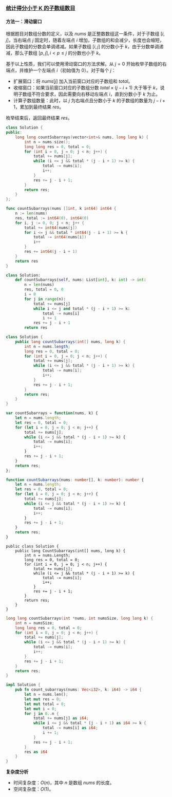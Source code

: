 ### [统计得分小于 K 的子数组数目](https://leetcode.cn/problems/count-subarrays-with-score-less-than-k/solutions/3646778/tong-ji-de-fen-xiao-yu-k-de-zi-shu-zu-sh-guvj/)

#### 方法一：滑动窗口

根据题目对数组分数的定义，以及 $nums$ 是正整数数组这一条件，对于子数组 $[i,j]$，当右端点 $j$ 固定时，随着左端点 $i$ 增加，子数组的和会减少，长度也会缩短，因此子数组的分数会单调递减。如果子数组 $[i,j]$ 的分数小于 $k$，由于分数单调递减，那么子数组 $[p,j],i<p \le j$ 的分数也小于 $k$。

基于以上性质，我们可以使用滑动窗口的方法求解。从 $j=0$ 开始枚举子数组的右端点，并维护一个左端点 $i$（初始值为 $0$）。对于每个 $j$：

- 扩展窗口：将 $nums[j]$ 加入当前窗口对应的子数组和 $total$。
- 收缩窗口：如果当前窗口对应的子数组分数 $total \times (j-i+1)$ 大于等于 $k$，说明子数组不符合要求，因此需要向右移动左端点 $i$，直到分数小于 $k$ 为止。
- 计算子数组数量：此时，以 $j$ 为右端点且分数小于 $k$ 的子数组的数量为 $j-i+1$，累加到最终结果 $res$。

枚举结束后，返回最终结果 $res$。

```C++
class Solution {
public:
    long long countSubarrays(vector<int>& nums, long long k) {
        int n = nums.size();
        long long res = 0, total = 0;
        for (int i = 0, j = 0; j < n; j++) {
            total += nums[j];
            while (i <= j && total * (j - i + 1) >= k) {
                total -= nums[i];
                i++;
            }
            res += j - i + 1;
        }
        return res;
    }
};
```

```Go
func countSubarrays(nums []int, k int64) int64 {
    n := len(nums)
    res, total := int64(0), int64(0)
    for i, j := 0, 0; j < n; j++ {
        total += int64(nums[j])
        for i <= j && total * int64(j - i + 1) >= k {
            total -= int64(nums[i])
            i++
        }
        res += int64(j - i + 1)
    }
    return res
}
```

```Python
class Solution:
    def countSubarrays(self, nums: List[int], k: int) -> int:
        n = len(nums)
        res, total = 0, 0
        i = 0
        for j in range(n):
            total += nums[j]
            while i <= j and total * (j - i + 1) >= k:
                total -= nums[i]
                i += 1
            res += j - i + 1
        return res
```

```Java
class Solution {
    public long countSubarrays(int[] nums, long k) {
        int n = nums.length;
        long res = 0, total = 0;
        for (int i = 0, j = 0; j < n; j++) {
            total += nums[j];
            while (i <= j && total * (j - i + 1) >= k) {
                total -= nums[i];
                i++;
            }
            res += j - i + 1;
        }
        return res;
    }
}
```

```JavaScript
var countSubarrays = function(nums, k) {
    let n = nums.length;
    let res = 0, total = 0;
    for (let i = 0, j = 0; j < n; j++) {
        total += nums[j];
        while (i <= j && total * (j - i + 1) >= k) {
            total -= nums[i];
            i++;
        }
        res += j - i + 1;
    }
    return res;
};
```

```TypeScript
function countSubarrays(nums: number[], k: number): number {
    let n = nums.length;
    let res = 0, total = 0;
    for (let i = 0, j = 0; j < n; j++) {
        total += nums[j];
        while (i <= j && total * (j - i + 1) >= k) {
            total -= nums[i];
            i++;
        }
        res += j - i + 1;
    }
    return res;
}
```

```CSharp
public class Solution {
    public long CountSubarrays(int[] nums, long k) {
        int n = nums.Length;
        long res = 0, total = 0;
        for (int i = 0, j = 0; j < n; j++) {
            total += nums[j];
            while (i <= j && total * (j - i + 1) >= k) {
                total -= nums[i];
                i++;
            }
            res += j - i + 1;
        }
        return res;
    }
}
```

```C
long long countSubarrays(int *nums, int numsSize, long long k) {
    int n = numsSize;
    long long res = 0, total = 0;
    for (int i = 0, j = 0; j < n; j++) {
        total += nums[j];
        while (i <= j && total * (j - i + 1) >= k) {
            total -= nums[i];
            i++;
        }
        res += j - i + 1;
    }
    return res;
}
```

```Rust
impl Solution {
    pub fn count_subarrays(nums: Vec<i32>, k: i64) -> i64 {
        let n = nums.len();
        let mut res = 0;
        let mut total = 0;
        let mut i = 0;
        for j in 0..n {
            total += nums[j] as i64;
            while i <= j && total * (j - i + 1) as i64 >= k {
                total -= nums[i] as i64;
                i += 1;
            }
            res += j - i + 1;
        }
        res as i64
    }
}
```

**复杂度分析**

- 时间复杂度：$O(n)$，其中 $n$ 是数组 $nums$ 的长度。
- 空间复杂度：$O(1)$。
